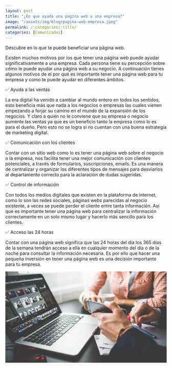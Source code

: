 ```yaml
---
layout: post
title: "¿En que ayuda una pagina web a una empresa?"
image: "/assets/img/blog/pagina-web-empresa.jpeg"
permalink: /:categories/:title/
categories: [Comunicados]
---
```


Descubre en lo que te puede beneficiar una página web.


Existen muchos motivos por los que tener una página web puede ayudar significativamente a una empresa. Cada persona tiene su percepción sobre cómo le puede ayudar una página web a su negocio. A continuación tienes algunos motivos de el por qué es importante tener una página web para tu empresa y como te puede ayudar en diferentes ámbitos.

✅ Ayuda a las ventas

La era digital ha venido a cambiar al mundo entero en todos los sentidos, esto beneficia más que nada a los negocios o empresas las cuales vienen empezando a forjar su camino en el mundo de la expansión de los negocios. Y claro a quién no le conviene que su empresa o negocio aumente las ventas ya que es un beneficio tanto la empresa como lo es para el dueño. Pero esto no se logra si no cuentan con una buena estrategia de marketing digital.

✅ Comunicación con los clientes

Contar con un sitio web como lo es tener una página web sobre el negocio o la empresa, nos facilita tener una mejor comunicación con clientes potenciales, a través de formularios, suscripciones, emails. Es una manera de centralizar y organizar los diferentes tipos de mensajes para desviarlos al departamento correcto para la aclaración de dudas sugeridas.

✅ Control de información

Con todos los medios digitales que existen en la plataforma de internet, como lo son las redes sociales, páginas webs parecidas al negocio existente, a veces se puede perder el cliente entre tanta información. Así que es importante tener una página web para centralizar la información correctamente en un solo mismo lugar y hacerlo más sencillo para los clientes.
 
✅ Acceso las 24 horas

Contar con una página web significa que las 24 horas del día los 365 días de la semana tendrán acceso a ella en cualquier momento del día o de la noche para consultar la información necesaria. Es por ello que hacer una pequeña inversión en tener una página web es una decisión importante para tu empresa.

<img src="/assets/img/blog/empresa-razones.jpg" class="img-fluid" alt="Beneficio de una pagina web">